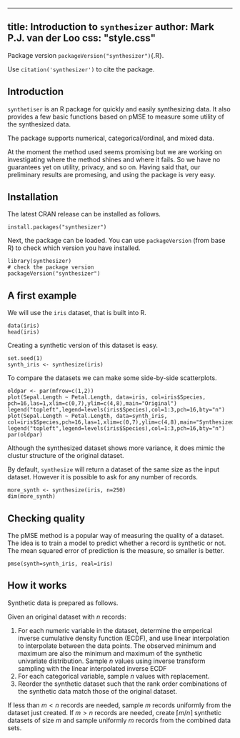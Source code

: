 <!--
%\VignetteEngine{simplermarkdown::mdweave_to_html}
%\VignetteIndexEntry{Introduction to synthesizer}
-->

---
title: Introduction to `synthesizer`
author: Mark P.J. van der Loo
css: "style.css"
---

Package version `packageVersion("synthesizer")`{.R}. 

Use `citation('synthesizer')` to cite the package.

## Introduction

`synthetiser` is an R package for quickly and easily synthesizing data.
It also provides a few basic functions based on pMSE to measure some
utility of the synthesized data.

The package supports numerical, categorical/ordinal, and mixed data.

At the moment the method used seems promising but we are working on
investigating where the method shines and where it fails. So we have no
guarantees yet on utility, privacy, and so on. Having said that, our
preliminary results are promesing, and using the package is very easy.


## Installation

The latest CRAN release can be installed as follows.
```
install.packages("synthesizer")
```
Next, the package can be loaded. You can use `packageVersion` (from base R) to
check which version you have installed.
```{#load_package .R}
library(synthesizer)
# check the package version
packageVersion("synthesizer")
```

## A first example

We will use the `iris` dataset, that is built into R.

```{#load_chickweight .R}
data(iris)
head(iris)
```

Creating a synthetic version of this dataset is easy.

```{#synthesize_iris .R}
set.seed(1)
synth_iris <- synthesize(iris)
```

To compare the datasets we can make some side-by-side scatterplots.

```{#plot .R  fun=output_figure name="test" caption="Original and Synthesized Iris" device="png" width=800 height=400}
oldpar <- par(mfrow=c(1,2))
plot(Sepal.Length ~ Petal.Length, data=iris, col=iris$Species, pch=16,las=1,xlim=c(0,7),ylim=c(4,8),main="Original")
legend("topleft",legend=levels(iris$Species),col=1:3,pch=16,bty="n")
plot(Sepal.Length ~ Petal.Length, data=synth_iris, col=iris$Species,pch=16,las=1,xlim=c(0,7),ylim=c(4,8),main="Synthesized")
legend("topleft",legend=levels(iris$Species),col=1:3,pch=16,bty="n")
par(oldpar)
```

Although the synthesized dataset shows more variance, it does mimic the
clustur structure of the original dataset.

By default, `synthesize` will return a dataset of the same size as the input dataset. However it is
possible to ask for any number of records.

```{#synthesize_more .R}
more_synth <- synthesize(iris, n=250)
dim(more_synth)
```

## Checking quality

The pMSE method is a popular way of measuring the quality of a dataset. The idea is to 
train a model to predict whether a record is synthetic or not. The mean squared error of prediction
is the measure, so smaller is better.

```{.R}
pmse(synth=synth_iris, real=iris)
```


## How it works


Synthetic data is prepared as follows.

Given an original dataset with $n$ records:

1. For each numeric variable in the dataset, determine the emperical inverse
   cumulative density function (ECDF), and use linear interpolation to interpolate
   between the data points. The observed minimum and maximum are also the minimum
   and maximum of the synthetic univariate distribution. Sample $n$ values using
   inverse transform sampling with the linear interpolated inverse ECDF
2. For each categorical variable, sample $n$ values with replacement.
3. Reorder the synthetic dataset such that the rank order combinations of the synthetic
   data match those of the original dataset.

If less than $m<n$ records are needed, sample $m$ records uniformly from the dataset just created.
If $m>n$ records are needed, create $\lceil m/n\rceil$ synthetic datasets of size $m$ and sample
uniformly $m$ records from the combined data sets.

